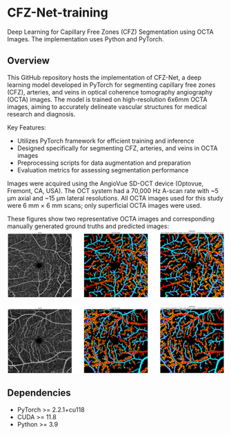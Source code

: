 # CFZ-Net-training

Deep Learning for Capillary Free Zones (CFZ) Segmentation using OCTA Images. The implementation uses Python and PyTorch.


Overview
------------
This GitHub repository hosts the implementation of CFZ-Net, a deep learning model developed in PyTorch for segmenting capillary free zones (CFZ), arteries, and veins in optical coherence tomography angiography (OCTA) images. The model is trained on high-resolution 6x6mm OCTA images, aiming to accurately delineate vascular structures for medical research and diagnosis.

Key Features:

- Utilizes PyTorch framework for efficient training and inference
- Designed specifically for segmenting CFZ, arteries, and veins in OCTA images
- Preprocessing scripts for data augmentation and preparation
- Evaluation metrics for assessing segmentation performance


Images were acquired using the AngioVue SD-OCT device (Optovue, Fremont, CA, USA). The OCT system had a 70,000 Hz A-scan rate with ~5 μm axial and ~15 μm lateral resolutions. All OCTA images used for this study were 6 mm × 6 mm scans; only superficial OCTA images were used.

These figures show two representative OCTA images and corresponding manually generated ground truths and predicted images:
![The CFZ-Net](https://github.com/mansour2002/CFZ-Net-training/blob/main/Figures/CFZ%20Segmentation%201.png?raw=true)


![The CFZ-Net](https://github.com/mansour2002/CFZ-Net-training/blob/main/Figures/CFZ%20Segmentation%202.png?raw=true)


Dependencies
------------
- PyTorch >= 2.2.1+cu118
- CUDA >= 11.8
- Python >= 3.9


